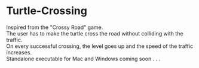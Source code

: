 # Turtle-Crossing
Inspired from the "Crossy Road" game.<br>
The user has to make the turtle cross the road without colliding with the traffic.<br>
On every successful crossing, the level goes up and the speed of the traffic increases.<br>
Standalone executable for Mac and Windows coming soon . . .
